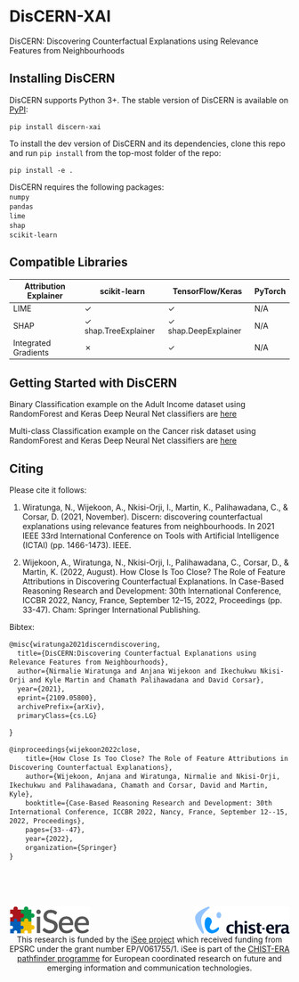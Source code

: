 # DisCERN-XAI
DisCERN: Discovering Counterfactual Explanations using Relevance Features from Neighbourhoods

## Installing DisCERN
DisCERN supports Python 3+. The stable version of DisCERN is available on [PyPI](https://pypi.org/project/discern-xai/):

    pip install discern-xai

To install the dev version of DisCERN and its dependencies, clone this repo and run `pip install` from the top-most folder of the repo:

    pip install -e .

DisCERN requires the following packages:<br>
`numpy`<br>
`pandas`<br>
`lime`<br>
`shap`<br>
`scikit-learn`


## Compatible Libraries 
| Attribution Explainer | scikit-learn | TensorFlow/Keras | PyTorch |
|-----------------------|--------------|------------------|---------|
| LIME                  | &check;      | &check;          | N/A     | 
| SHAP                  | &check; shap.TreeExplainer     | &check;  shap.DeepExplainer       | N/A     | 
| Integrated Gradients  | &cross;      | &check;          | N/A     | 

## Getting Started with DisCERN

Binary Classification example on the Adult Income dataset using RandomForest and Keras Deep Neural Net classifiers are <a href="/tests/adult_income.py">here</a>

Multi-class Classification example on the Cancer risk dataset using RandomForest and Keras Deep Neural Net classifiers are <a href="/tests/cancer.py">here</a>

## Citing

Please cite it follows:

1. Wiratunga, N., Wijekoon, A., Nkisi-Orji, I., Martin, K., Palihawadana, C., & Corsar, D. (2021, November). Discern: discovering counterfactual explanations using relevance features from neighbourhoods. In 2021 IEEE 33rd International Conference on Tools with Artificial Intelligence (ICTAI) (pp. 1466-1473). IEEE.

2. Wijekoon, A., Wiratunga, N., Nkisi-Orji, I., Palihawadana, C., Corsar, D., & Martin, K. (2022, August). How Close Is Too Close? The Role of Feature Attributions in Discovering Counterfactual Explanations. In Case-Based Reasoning Research and Development: 30th International Conference, ICCBR 2022, Nancy, France, September 12–15, 2022, Proceedings (pp. 33-47). Cham: Springer International Publishing.

Bibtex:

    @misc{wiratunga2021discerndiscovering,
      title={DisCERN:Discovering Counterfactual Explanations using Relevance Features from Neighbourhoods}, 
      author={Nirmalie Wiratunga and Anjana Wijekoon and Ikechukwu Nkisi-Orji and Kyle Martin and Chamath Palihawadana and David Corsar},
      year={2021},
      eprint={2109.05800},
      archivePrefix={arXiv},
      primaryClass={cs.LG}
}

    @inproceedings{wijekoon2022close,
        title={How Close Is Too Close? The Role of Feature Attributions in Discovering Counterfactual Explanations},
        author={Wijekoon, Anjana and Wiratunga, Nirmalie and Nkisi-Orji, Ikechukwu and Palihawadana, Chamath and Corsar, David and Martin, Kyle},
        booktitle={Case-Based Reasoning Research and Development: 30th International Conference, ICCBR 2022, Nancy, France, September 12--15, 2022, Proceedings},
        pages={33--47},
        year={2022},
        organization={Springer}
    }

<br>
<br>
<br>
<br>

<img align="left" src="isee.png" alt="drawing" height="50"/>
<img align="right" src="chistera.png" alt="drawing" height="50"/><br><br><br>
<center>This research is funded by the <a href="https://isee4xai.com">iSee project</a> which received funding from EPSRC under the grant number EP/V061755/1. iSee is part of the <a href="https://www.chistera.eu/">CHIST-ERA pathfinder programme</a> for European coordinated research on future and emerging information and communication technologies.</center>



